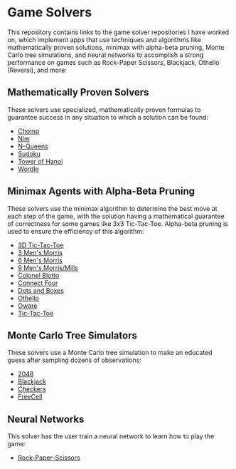 # Game Solvers

This repository contains links to the game solver repositories I have worked on, which implement apps that use techniques and algorithms like mathematically proven solutions, minimax with alpha-beta pruning, Monte Carlo tree simulations, and neural networks to accomplish a strong performance on games such as Rock-Paper Scissors, Blackjack, Othello (Reversi), and more:

## Mathematically Proven Solvers

These solvers use specialized, mathematically proven formulas to guarantee success in any situation to which a solution can be found:

- [Chomp](https://github.com/Shak2000/ChompSolver)
- [Nim](https://github.com/Shak2000/NimSolver)
- [N-Queens](https://github.com/Shak2000/N_Queens)
- [Sudoku](https://github.com/Shak2000/SudokuSolver)
- [Tower of Hanoi](https://github.com/Shak2000/TowerOfHanoiSolver)
- [Wordle](https://github.com/Shak2000/WordleSolver)

## Minimax Agents with Alpha-Beta Pruning

These solvers use the minimax algorithm to determine the best move at each step of the game, with the solution having a mathematical guarantee of correctness for some games like 3x3 Tic-Tac-Toe. Alpha-beta pruning is used to ensure the efficiency of this algorithm:

- [3D Tic-Tac-Toe](https://github.com/Shak2000/ThreeDTicTacToeSolver)
- [3 Men's Morris](https://github.com/Shak2000/ThreeMensMorrisSolver)
- [6 Men's Morris](https://github.com/Shak2000/SixMensMorrisSolver)
- [9 Men's Morris/Mills](https://github.com/Shak2000/MillsGameSolver)
- [Colonel Blotto](https://github.com/Shak2000/ColonelBlottoSolver)
- [Connect Four](https://github.com/Shak2000/ConnectFourSolver)
- [Dots and Boxes](https://github.com/Shak2000/DotsAndBoxesSolver)
- [Othello](https://github.com/Shak2000/OthelloSolver)
- [Oware](https://github.com/Shak2000/OwareSolver)
- [Tic-Tac-Toe](https://github.com/Shak2000/TicTacToeSolver)

## Monte Carlo Tree Simulators

These solvers use a Monte Carlo tree simulation to make an educated guess after sampling dozens of observations:

- [2048](https://github.com/Shak2000/TwentyFortyEight)
- [Blackjack](https://github.com/Shak2000/BlackjackSolver)
- [Checkers](https://github.com/Shak2000/CheckersSolver)
- [FreeCell](https://github.com/Shak2000/FreeCellSolver)

## Neural Networks

This solver has the user train a neural network to learn how to play the game:

- [Rock-Paper-Scissors](https://github.com/Shak2000/RockPaperScissorsAI)

